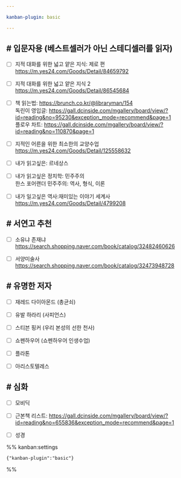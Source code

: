 ```yaml
---

kanban-plugin: basic

---
```


## # 입문자용 (베스트셀러가 아닌 스테디셀러를 읽자)

- [ ] 지적 대화를 위한 넓고 얕은 지식: 제로 편<br>https://m.yes24.com/Goods/Detail/84659792
- [ ] 지적 대화를 위한 넓고 얕은 지식 2<br>https://m.yes24.com/Goods/Detail/86545684
- [ ] 책 읽는법: https://brunch.co.kr/@libraryman/154<br>독린이 영입글: https://gall.dcinside.com/mgallery/board/view/?id=reading&no=95230&exception_mode=recommend&page=1<br>플로우 차트: https://gall.dcinside.com/mgallery/board/view/?id=reading&no=110870&page=1
- [ ] 지적인 어른을 위한 최소한의 교양수업<br>https://m.yes24.com/Goods/Detail/125558632
- [ ] 내가 읽고싶은: 르네상스
- [ ] 내가 읽고싶은 정치학: 민주주의<br>한스 포어랜더 민주주의: 역사, 형식, 이론
- [ ] 내가 일고싶은 역사:재미있는 이야기 세계사<br>https://m.yes24.com/Goods/Detail/4799208


## # 서연고 추천

- [ ] 소유냐 존재냐<br>https://search.shopping.naver.com/book/catalog/32482460626
- [ ] 서양미술사<br>https://search.shopping.naver.com/book/catalog/32473948728


## # 유명한 저자

- [ ] 재레드 다이아몬드 (총균쇠)
- [ ] 유발 하라리 (사피언스)
- [ ] 스티븐 핑커 (우리 본성의 선한 천사)
- [ ] 쇼펜하우어 (쇼펜하우어 인생수업)
- [ ] 플라톤
- [ ] 아리스토텔레스


## # 심화

- [ ] 모비딕
- [ ] 근본책 리스트: https://gall.dcinside.com/mgallery/board/view/?id=reading&no=655836&exception_mode=recommend&page=1
- [ ] 성경




%% kanban:settings
```
{"kanban-plugin":"basic"}
```
%%